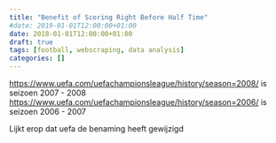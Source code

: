 ```yaml
---
title: "Benefit of Scoring Right Before Half Time"
#date: 2019-01-01T12:00:00+01:00
date: 2018-01-01T12:00:00+01:00
draft: true
tags: [football, webscraping, data analysis]
categories: []
---
```


https://www.uefa.com/uefachampionsleague/history/season=2008/ is seizoen 2007 - 2008
https://www.uefa.com/uefachampionsleague/history/season=2006/ is seizoen 2006 - 2007

Lijkt erop dat uefa de benaming heeft gewijzigd 